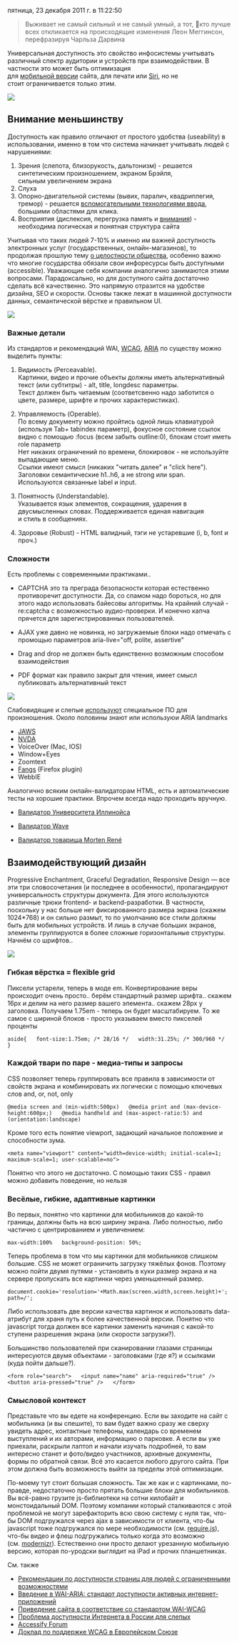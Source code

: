 пятница, 23 декабря 2011 г. в 11:22:50

> Выживает не самый сильный и не самый умный, а тот, кто лучше всех откликается на происходящие изменения
> Леон Меггинсон, перефразируя Чарльза Дарвина

Универсальная доступность это свойство инфосистемы учитывать различный спектр аудитории и устройств при взаимодействии. В частности это может быть оптимизация для [мобильной версии](http://kurapov.name/rus/technology/web/website_mobile_version_development/) сайта, для печати или [Siri](http://www.quirksmode.org/blog/archives/2011/11/a_quick_siri_no.html), но не стоит ограничивается только этим.

![](img/Pasted%20image%2020241020022634.png)

## Внимание меньшинству

Доступность как правило отличают от простого удобства (useability) в использовании, именно в том что система начинает учитывать людей с нарушениями:

1. Зрения (слепота, близорукость, дальтонизм) - решается синтетическим произношением, экраном Брэйля, сильным увеличением экрана
2. Слуха
3. Опорно-двигательной системы (вывих, паралич, квадриплегия, тремор) - решается [вспомогательными технологиями ввода](http://webaim.org/articles/motor/assistive), большими областями для клика.
4. Восприятия (дислексия, перегрузка память и [внимания](http://webaim.org/simulations/distractability-sim.html)) - необходима логическая и понятная структура сайта

Учитывая что таких людей 7-10% и именно им важней доступность электронных услуг (государственных, онлайн-магазинов), то продолжая прошлую тему [о целостности общества](http://kurapov.name/rus/pholosophica/integrity/), особенно важно что многие государства обязали свои инфоресурсы быть доступными (accessible). Уважающие себя компании аналогично занимаются этими вопросами. Парадоксально, но для доступного сайта достаточно сделать всё качественно. Это напрямую отразится на удобстве дизайна, SEO и скорости. Основы также лежат в машинной доступности данных, семантической вёрстке и правильном UI.

![](img/Pasted%20image%2020241020022646.png)

### Важные детали  

Из стандартов и рекомендаций WAI, [WCAG](http://www.w3.org/TR/WCAG20/), [ARIA](http://www.w3.org/TR/wai-aria-primer/) по существу можно выделить пункты:

1. Видимость (Perceavable).  
    Картинки, видео и прочие объекты должны иметь альтернативный текст (или субтитры) - alt, title, longdesc параметры.  
    Текст должен быть читаемым (соответсвенно надо заботится о цвете, размере, шрифте и прочих характеристиках).  
      
    
2. Управляемость (Operable).  
    По всему документу можно пройтись одной лишь клавиатурой (используя Tab+ tabindex параметр), фокусное состояние ссылок видно с помощью :focus (всем забыть outline:0), блокам стоит иметь role параметр  
    Нет никаких ограничений по времени, блокировок - не используйте выпадающие меню.  
    Ссылки имеют смысл (никаких "читать далее" и "click here").  
    Заголовки семантические h1..h6, а не strong или span.  
    Используются связанные label и input.  
      
    
3. Понятность (Understandable).  
    Указывается язык элементов, сокращения, ударения в двусмысленных словах. Поддерживается единая навигация и стиль в сообщениях.  
      
    
4. Здоровье (Robust) - HTML валидный, тэги не устаревшие (i, b, font и проч.)

### Сложности

Есть проблемы с современными практиками..

- CAPTCHA это та преграда безопасности которая естественно противоречит доступности. Да, со спамом надо бороться, но для этого надо использовать байесовы алгоритмы. На крайний случай - re:captcha с возможностью аудио-проверки. И конечно капча прячется для зарегистрированных пользователей.  
      
    
- AJAX уже давно не новинка, но загружаемые блоки надо отмечать с промощью параметров aria-live="off, polite, assertive"
- Drag and drop не должен быть единственно возможным способом взаимодействия
- PDF формат как правило закрыт для чтения, имеет смысл публиковать альтернативный текст

![](img/Pasted%20image%2020241020022701.png)

Слабовидящие и слепые [используют](http://webaim.org/projects/screenreadersurvey3/) специальное ПО для произношения. Около половины знают или используюи ARIA landmarks  

- [JAWS](http://jaws.tiflocomp.ru/)
- [NVDA](http://www.nvda-project.org/blog/NVDANeedsYou)
- VoiceOver (Mac, IOS)
- Window+Eyes
- Zoomtext
- [Fangs](https://addons.mozilla.org/en-US/firefox/addon/fangs-screen-reader-emulator/) (Firefox plugin)
- WebbIE

Аналогично всяким онлайн-валидаторам HTML, есть и автоматические тесты на хорошие практики. Впрочем всегда надо проходить вручную.

- [Валидатор Университета Иллинойса](http://fae.cita.uiuc.edu/)  
    
- [Валидатор Wave](http://wave.webaim.org/)
- [Валидатор товарища Morten René](http://www.liavaag.org/English/Validate/)

## Взаимодействующий дизайн

Progressive Enchantment, Graceful Degradation, Responsive Design — все эти три словосочетания (и последнее в особенности), пропагандируют универсальность структуры документа. Для этого используются различные трюки frontend- и backend-разработки. В частности, поскольку у нас больше нет фиксированного размера экрана (скажем 1024*768) и он сильно размыт, то по умолчанию все стили должны быть для мобильных устройств. И лишь в случае больших экранов, элементы группируются в более сложные горизонтальные структуры. Начнём со шрифтов..

![](img/Pasted%20image%2020241020022715.png)

### Гибкая вёрстка = flexible grid

Пиксели устарели, теперь в моде em. Конвертирование веры происходит очень просто.. берём стандартный размер шрифта.. скажем 16px и делим на него размер вашего элемента.. скажем 28px у заголовка. Получаем 1.75em - теперь он будет масштабируем. То же самое с шириной блоков - просто указываем вместо пикселей проценты

`aside{   font-size:1.75em; /* 28/16 */   width:31.25%; /* 300/960 */   }`

### Каждой твари по паре - медиа-типы и запросы

CSS позволяет теперь группировать все правила в зависимости от свойств экрана и комбинировать их логически с помощью ключевых слов and, or, not, only

`@media screen and (min-width:500px)   @media print and (max-device-height:600px;)   @media handheld and (max-aspect-ratio:5) and (orientation:landscape)`

Кроме того есть понятие viewport, задающий начальное положение и способности зума.

`<meta name="viewport" content="width=device-width; initial-scale=1; maximum-scale=1; user-scalable=no">`

Понятно что этого не достаточно. С помощью таких CSS - правил можно добавить поведение, но нельзя

### Весёлые, гибкие, адаптивные картинки

Во первых, понятно что картинки для мобильников до какой-то границы, должны быть на всю ширину экрана. Либо полностью, либо частично с центрированием и увеличением:

`max-width:100%   background-position: 50%;`

Теперь проблема в том что мы картинки для мобильников слишком большие. CSS не может ограничить загрузку тяжёлых фонов. Поэтому можно пойти двумя путями - установить в куки размер экрана и на сервере пропускать все картинки через уменьшенный размер.  

`document.cookie='resolution='+Math.max(screen.width,screen.height)+'; path=/';`

Либо использовать две версии качества картинок и использовать data- атрибут для храня путь к более качественной версии. Понятно что javascript тогда должен все картинки заменить начиная с какой-то ступени разрешения экрана (или скорости загрузки?).  

Большинство пользователей при сканировании глазами страницы интересуются двумя объектами - заголовками (где я?) и ссылками (куда пойти дальше?).

`<form role="search">   <input name="name" aria-required="true" />   <button aria-pressed="true" />   </form>`

### Смысловой контекст

Представьте что вы едете на конференцию. Если вы заходите на сайт с мобильника (и вы спешите), то вам будет важно сразу же сверху увидеть адрес, контактные телефоны, календарь со временем выступлений и их авторами, информацию о парковке. А если вы уже приехали, раскрыли лаптоп и начали изучать подробней, то вам интересно станет и фото/видео участников, архивные документы, формы по обратной связи. Всё это касается любого другого сайта. При этом должна быть возможность выйти за пределы этой оптимизации.

По-моему тут стоит большая сложность. Так же как и с картинками, по-правде, недостаточно просто прятать большие блоки для мобильников. Вы всё-равно грузите js-библиотеки на сотни килобайт и монстоидальный DOM. Поэтому компании который сталкиваются с этой проблемой не могут зарефакторить всю свою систему с нуля так, что-бы DOM подгружался через ajax в зависимости от клиента, что-бы javascript тоже подгружался по мере необходимости (см. [require.js](http://requirejs.org/)), что-бы видео и флеш подгружались только когда это возможно (см. [modernizr](http://www.modernizr.com/)). Естественно они просто делают урезанную мобильную версию, которая по-уродски выглядит на iPad и прочих планшетниках.

См. также

- [Рекомендации по доступности страниц для людей с ограниченными возможностями](http://habrahabr.ru/blogs/webstandards/110600/)
- [Введение в WAI-ARIA: стандарт доступности активных интернет-приложений](http://webew.ru/articles/1290.webew)
- [Приведение сайта в соответствие со стандартом WAI-WCAG](http://webew.ru/articles/696.webew)
- [Проблема доступности Интернета в России для слепых](http://www.lookatme.ru/flow/posts/internet/112949-problema-dostupnosti-interneta-v-rossii-dlya-slepyh)
- [Accessify Forum](http://www.accessifyforum.com/forum2/)
- [Доклад по поддержке WCAG в Европейском Союзе](http://www.funkanu.com/PageFiles/17181/thestudyonassessingandpromotinge-accessibility.pdf)